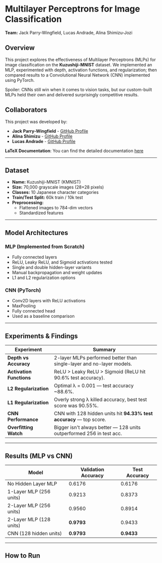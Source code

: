 # Multilayer Perceptrons for Image Classification

**Team:** Jack Parry-Wingfield, Lucas Andrade, Alina Shimizu-Jozi  

## Overview

This project explores the effectiveness of Multilayer Perceptrons (MLPs) for image classification on the **Kuzushiji-MNIST** dataset. We implemented an MLP, experimented with depth, activation functions, and regularization; then compared results to a Convolutional Neural Network (CNN) implemented using PyTorch.

Spoiler: CNNs still win when it comes to vision tasks, but our custom-built MLPs held their own and delivered surprisingly competitive results.

## Collaborators  

This project was developed by:

- **Jack Parry-Wingfield** - [GitHub Profile](https://github.com/JackPW-lang)  
- **Alina Shimizu** - [GitHub Profile](https://github.com/alinashimizu)  
- **Lucas Andrade** - [GitHub Profile](https://github.com/lucasandrdd)  

**LaTeX Documentation**: You can find the detailed documentation [here](MLPs.pdf) 

---

## Dataset

- **Name:** Kuzushiji-MNIST (KMNIST)  
- **Size:** 70,000 grayscale images (28×28 pixels)  
- **Classes:** 10 Japanese character categories  
- **Train/Test Split:** 60k train / 10k test  
- **Preprocessing:**  
  - Flattened images to 784-dim vectors  
  - Standardized features  

---

## Model Architectures

### MLP (Implemented from Scratch)
- Fully connected layers
- ReLU, Leaky ReLU, and Sigmoid activations tested
- Single and double hidden-layer variants
- Manual backpropagation and weight updates
- L1 and L2 regularization options

### CNN (PyTorch)
- Conv2D layers with ReLU activations
- MaxPooling
- Fully connected head
- Used as a baseline comparison

---

## Experiments & Findings

| Experiment | Summary |
|-----------|---------|
| **Depth vs Accuracy** | 2-layer MLPs performed better than single-layer and no-layer models. |
| **Activation Functions** | ReLU > Leaky ReLU > Sigmoid (ReLU hit 90.6% test accuracy). |
| **L2 Regularization** | Optimal λ = 0.001 — test accuracy ~88.6%. |
| **L1 Regularization** | Overly strong λ killed accuracy, best test score was 90.55%. |
| **CNN Performance** | CNN with 128 hidden units hit **94.33% test accuracy** — top score. |
| **Overfitting Watch** | Bigger isn't always better — 128 units outperformed 256 in test acc. |

---

## Results (MLP vs CNN)

| Model                  | Validation Accuracy | Test Accuracy |
|------------------------|---------------------|----------------|
| No Hidden Layer MLP    | 0.6176              | 0.6176         |
| 1-Layer MLP (256 units)| 0.9213              | 0.8373         |
| 2-Layer MLP (256 units)| 0.9560              | 0.8914         |
| 2-Layer MLP (128 units)| **0.9793**          | 0.9433         |
| CNN (128 hidden units) | **0.9793**          | **0.9433**     |

---

## How to Run
